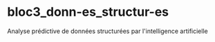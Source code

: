 # bloc3_donn-es_structur-es
Analyse prédictive de données structurées par l'intelligence artificielle
